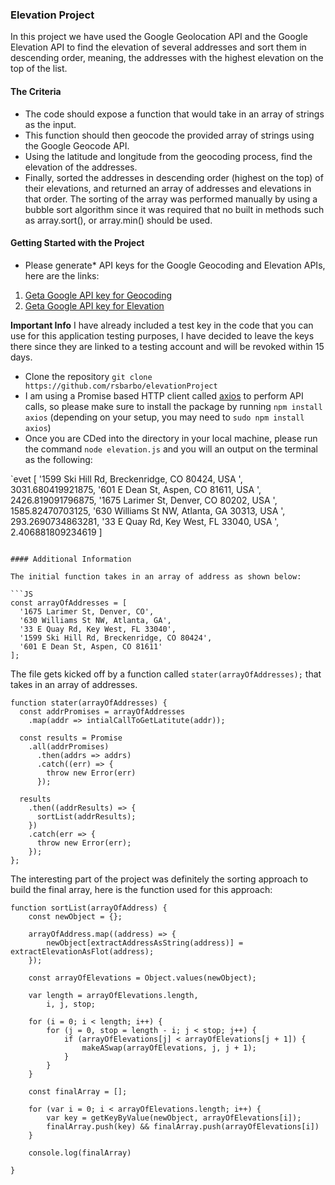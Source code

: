 ### Elevation Project

In this project we have used the Google Geolocation API and the Google Elevation API to find the
elevation of several addresses and sort them in descending order, meaning, the addresses with the highest
elevation on the top of the list.

#### The Criteria

* The code should expose a function that would take in an array of strings as the input.
* This function should then geocode the provided array of strings using the Google
Geocode API.
* Using the latitude and longitude from the geocoding process, find the elevation of the
addresses.
* Finally, sorted the addresses in descending order (highest on the top) of their elevations, and
returned an array of addresses and elevations in that order. The sorting of the array was performed manually by
using a bubble sort algorithm since it was required that no built in methods such as array.sort(), or
array.min() should be used.

#### Getting Started with the Project

* Please generate* API keys for the Google Geocoding and Elevation APIs, here are the links:

1. [Get​ ​a​ ​Google​ ​API​ ​key​ ​for​ ​Geocoding](https://developers.google.com/maps/documentation/geocoding/start#get-a-key)
2. [Get​ ​a​ ​Google​ ​API​ ​key​ ​for​ ​Elevation](https://developers.google.com/maps/documentation/elevation/start#get-a-key)

**Important Info** I have already included a test key in the code that you can use for this application testing purposes, I have decided to leave the keys there since they are linked to a testing account and will be revoked within 15 days.

* Clone the repository `git clone https://github.com/rsbarbo/elevationProject`
* I am using a Promise based HTTP client called [axios](https://github.com/axios/axios) to perform API calls,
so please make sure to install the package by running `npm install axios` (depending on your setup, you may need to
`sudo npm install axios`)
* Once you are CDed into the directory in your local machine, please run the command `node elevation.js` and you will an output on the terminal as the following:

`evet
[ '1599 Ski Hill Rd, Breckenridge, CO 80424, USA ',
  3031.680419921875,
  '601 E Dean St, Aspen, CO 81611, USA ',
  2426.819091796875,
  '1675 Larimer St, Denver, CO 80202, USA ',
  1585.82470703125,
  '630 Williams St NW, Atlanta, GA 30313, USA ',
  293.2690734863281,
  '33 E Quay Rd, Key West, FL 33040, USA ',
  2.406881809234619 ]
  ```

#### Additional Information

The initial function takes in an array of address as shown below:

```JS
const arrayOfAddresses = [
    '1675 Larimer St, Denver, CO',
    '630 Williams St NW, Atlanta, GA',
    '33 E Quay Rd, Key West, FL 33040',
    '1599 Ski Hill Rd, Breckenridge, CO 80424',
    '601 E Dean St, Aspen, CO 81611'
];
```

The file gets kicked off by a function called `stater(arrayOfAddresses);` that takes in an array of addresses.

```JS
function stater(arrayOfAddresses) {
  const addrPromises = arrayOfAddresses
    .map(addr => intialCallToGetLatitute(addr));

  const results = Promise
    .all(addrPromises)
      .then(addrs => addrs)
      .catch((err) => {
        throw new Error(err)
      });

  results
    .then((addrResults) => {
      sortList(addrResults);
    })
    .catch(err => {
      throw new Error(err);
    });
};
```

The interesting part of the project was definitely the sorting approach to build the final array, here is the function used for this approach:

```JS
function sortList(arrayOfAddress) {
    const newObject = {};

    arrayOfAddress.map((address) => {
        newObject[extractAddressAsString(address)] = extractElevationAsFlot(address);
    });

    const arrayOfElevations = Object.values(newObject);

    var length = arrayOfElevations.length,
        i, j, stop;

    for (i = 0; i < length; i++) {
        for (j = 0, stop = length - i; j < stop; j++) {
            if (arrayOfElevations[j] < arrayOfElevations[j + 1]) {
                makeASwap(arrayOfElevations, j, j + 1);
            }
        }
    }

    const finalArray = [];

    for (var i = 0; i < arrayOfElevations.length; i++) {
        var key = getKeyByValue(newObject, arrayOfElevations[i]);
        finalArray.push(key) && finalArray.push(arrayOfElevations[i])
    }

    console.log(finalArray)

}
```
